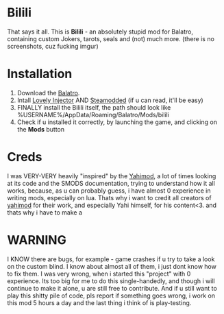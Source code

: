 # Bilili
That says it all. This is **Bilili** - an absolutely stupid mod for Balatro, containing custom Jokers, tarots, seals and (not) much more.
(there is no screenshots, cuz fucking imgur)
# Installation
1) Download the [Balatro](https://store.steampowered.com/app/2379780/Balatro).
2) Intall [Lovely Injector](https://github.com/ethangreen-dev/lovely-injector) AND [Steamodded](https://github.com/Steamodded/smods) (if u can read, it'll be easy)
3) FINALLY install the Bilili itself, the path should look like %USERNAME%/AppData/Roaming/Balatro/Mods/bilili
4) Check if u installed it correctly, by launching the game, and clicking on the **Mods** button
# Creds
I was VERY-VERY heavily "inspired" by the [Yahimod](https://github.com/Yahiamice/yahimod-balatro), a lot of times looking at its code and the SMODS documentation, trying to understand how it all works, because, as u can probably guess,
i have almost 0 experience in writing mods, especially on lua. Thats why i want to credit all creators of [yahimod](https://github.com/Yahiamice/yahimod-balatro) for their work, and especially Yahi himself, for his content<3.
and thats why i have to make a
# WARNING
I KNOW there are bugs, for example - game crashes if u try to take a look on the custom blind. I know about almost all of them, i just dont know how to fix them. I was very wrong, when i started this "project" with 0 experience.
Its too big for me to do this single-handedly, and though i will continue to make it alone, u are still free to contribute.
And if u still want to play this shitty pile of code, pls report if something goes wrong, i work on this mod 5 hours a day and the last thing i think of is play-testing.
